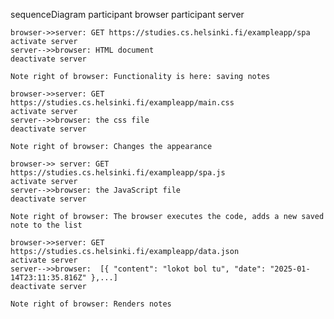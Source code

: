 sequenceDiagram
    participant browser
    participant server

    browser->>server: GET https://studies.cs.helsinki.fi/exampleapp/spa
    activate server
    server-->>browser: HTML document
    deactivate server

    Note right of browser: Functionality is here: saving notes

    browser->>server: GET https://studies.cs.helsinki.fi/exampleapp/main.css
    activate server
    server-->>browser: the css file
    deactivate server

    Note right of browser: Changes the appearance

    browser->> server: GET https://studies.cs.helsinki.fi/exampleapp/spa.js
    activate server
    server-->>browser: the JavaScript file
    deactivate server

    Note right of browser: The browser executes the code, adds a new saved note to the list

    browser->>server: GET https://studies.cs.helsinki.fi/exampleapp/data.json
    activate server
    server-->>browser:  [{ "content": "lokot bol tu", "date": "2025-01-14T23:11:35.816Z" },...]
    deactivate server

    Note right of browser: Renders notes

